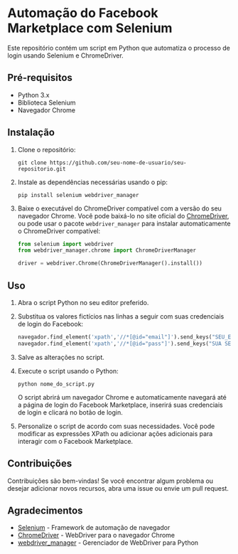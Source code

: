 # Automação do Facebook Marketplace com Selenium

Este repositório contém um script em Python que automatiza o processo de login usando Selenium e ChromeDriver.

## Pré-requisitos
- Python 3.x
- Biblioteca Selenium
- Navegador Chrome

## Instalação

1. Clone o repositório:

   ```
   git clone https://github.com/seu-nome-de-usuario/seu-repositorio.git
   ```

2. Instale as dependências necessárias usando o pip:

   ```
   pip install selenium webdriver_manager
   ```

3. Baixe o executável do ChromeDriver compatível com a versão do seu navegador Chrome. Você pode baixá-lo no site oficial do [ChromeDriver](https://sites.google.com/a/chromium.org/chromedriver/downloads), ou pode usar o pacote `webdriver_manager` para instalar automaticamente o ChromeDriver compatível:

   ```python
   from selenium import webdriver
   from webdriver_manager.chrome import ChromeDriverManager

   driver = webdriver.Chrome(ChromeDriverManager().install())
   ```

## Uso

1. Abra o script Python no seu editor preferido.

2. Substitua os valores fictícios nas linhas a seguir com suas credenciais de login do Facebook:

   ```python
   navegador.find_element('xpath','//*[@id="email"]').send_keys("SEU_EMAIL_AQUI")
   navegador.find_element('xpath','//*[@id="pass"]').send_keys("SUA SENHA AQUI")
   ```

3. Salve as alterações no script.

4. Execute o script usando o Python:

   ```
   python nome_do_script.py
   ```

   O script abrirá um navegador Chrome e automaticamente navegará até a página de login do Facebook Marketplace, inserirá suas credenciais de login e clicará no botão de login.

5. Personalize o script de acordo com suas necessidades. Você pode modificar as expressões XPath ou adicionar ações adicionais para interagir com o Facebook Marketplace.

## Contribuições

Contribuições são bem-vindas! Se você encontrar algum problema ou desejar adicionar novos recursos, abra uma issue ou envie um pull request.

## Agradecimentos

- [Selenium](https://www.selenium.dev/) - Framework de automação de navegador
- [ChromeDriver](https://sites.google.com/a/chromium.org/chromedriver/) - WebDriver para o navegador Chrome
- [webdriver_manager](https://github.com/SergeyPirogov/webdriver_manager) - Gerenciador de WebDriver para Python
